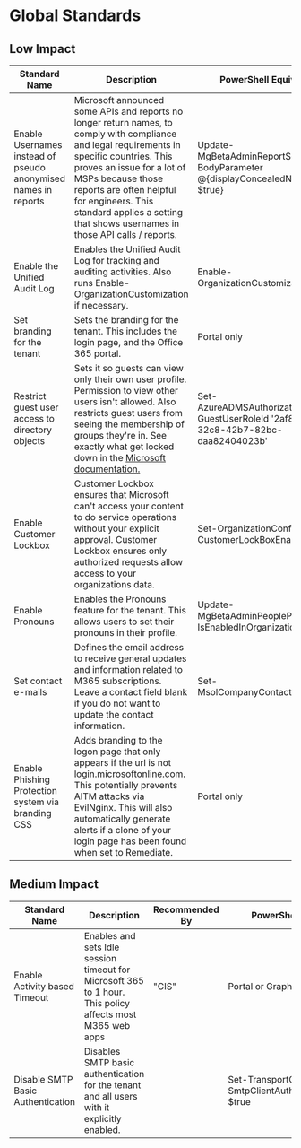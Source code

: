 # Global Standards

## Low Impact

| Standard Name                                                  | Description                                                                                                                                                                                                                                                                                                                          | PowerShell Equivalent                                                                    | APIName               | Recommended By |
| -------------------------------------------------------------- | ------------------------------------------------------------------------------------------------------------------------------------------------------------------------------------------------------------------------------------------------------------------------------------------------------------------------------------ | ---------------------------------------------------------------------------------------- | --------------------- | -------------- |
| Enable Usernames instead of pseudo anonymised names in reports | Microsoft announced some APIs and reports no longer return names, to comply with compliance and legal requirements in specific countries. This proves an issue for a lot of MSPs because those reports are often helpful for engineers. This standard applies a setting that shows usernames in those API calls / reports.           | Update-MgBetaAdminReportSetting -BodyParameter @{displayConcealedNames = \$true}         | AnonReportDisable     |                |
| Enable the Unified Audit Log                                   | Enables the Unified Audit Log for tracking and auditing activities. Also runs Enable-OrganizationCustomization if necessary.                                                                                                                                                                                                         | Enable-OrganizationCustomization                                                         | AuditLog              | "CIS"          |
| Set branding for the tenant                                    | Sets the branding for the tenant. This includes the login page, and the Office 365 portal.                                                                                                                                                                                                                                           | Portal only                                                                              | Branding              |                |
| Restrict guest user access to directory objects                | Sets it so guests can view only their own user profile. Permission to view other users isn't allowed. Also restricts guest users from seeing the membership of groups they're in. See exactly what get locked down in the [Microsoft documentation.](https://learn.microsoft.com/en-us/entra/fundamentals/users-default-permissions) | Set-AzureADMSAuthorizationPolicy -GuestUserRoleId '2af84b1e-32c8-42b7-82bc-daa82404023b' | DisableGuestDirectory |                |
| Enable Customer Lockbox                                        | Customer Lockbox ensures that Microsoft can't access your content to do service operations without your explicit approval. Customer Lockbox ensures only authorized requests allow access to your organizations data.                                                                                                                | Set-OrganizationConfig -CustomerLockBoxEnabled \$true                                    | EnableCustomerLockbox | "CIS"          |
| Enable Pronouns                                                | Enables the Pronouns feature for the tenant. This allows users to set their pronouns in their profile.                                                                                                                                                                                                                               | Update-MgBetaAdminPeoplePronoun -IsEnabledInOrganization:\$true                          | EnablePronouns        |                |
| Set contact e-mails                                            | Defines the email address to receive general updates and information related to M365 subscriptions. Leave a contact field blank if you do not want to update the contact information.                                                                                                                                                | Set-MsolCompanyContactInformation                                                        | MailContacts          |                |
| Enable Phishing Protection system via branding CSS             | Adds branding to the logon page that only appears if the url is not login.microsoftonline.com. This potentially prevents AITM attacks via EvilNginx. This will also automatically generate alerts if a clone of your login page has been found when set to Remediate.                                                                | Portal only                                                                              | PhishProtection       | "CIPP"         |

## Medium Impact

| Standard Name                     | Description                                                                                               | Recommended By | PowerShell Equivalent                                        | APIName              |
| --------------------------------- | --------------------------------------------------------------------------------------------------------- | -------------- | ------------------------------------------------------------ | -------------------- |
| Enable Activity based Timeout     | Enables and sets Idle session timeout for Microsoft 365 to 1 hour. This policy affects most M365 web apps | "CIS"          | Portal or Graph API                                          | ActivityBasedTimeout |
| Disable SMTP Basic Authentication | Disables SMTP basic authentication for the tenant and all users with it explicitly enabled.               |                | Set-TransportConfig -SmtpClientAuthenticationDisabled \$true | DisableBasicAuthSMTP |
